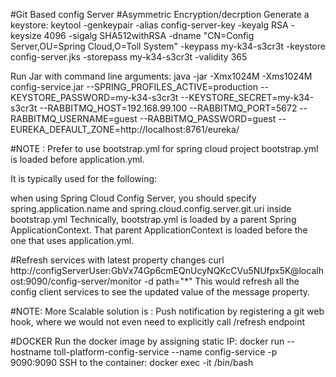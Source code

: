 #Git Based config Server
#Asymmetric Encryption/decrption
Generate a keystore:
keytool -genkeypair -alias config-server-key -keyalg RSA -keysize 4096 -sigalg SHA512withRSA -dname "CN=Config Server,OU=Spring Cloud,O=Toll System" -keypass my-k34-s3cr3t -keystore config-server.jks -storepass my-k34-s3cr3t -validity 365

Run Jar with command line arguments:
java -jar -Xmx1024M -Xms1024M  config-service.jar --SPRING_PROFILES_ACTIVE=production --KEYSTORE_PASSWORD=my-k34-s3cr3t --KEYSTORE_SECRET=my-k34-s3cr3t --RABBITMQ_HOST=192.168.99.100 --RABBITMQ_PORT=5672 --RABBITMQ_USERNAME=guest --RABBITMQ_PASSWORD=guest --EUREKA_DEFAULT_ZONE=http://localhost:8761/eureka/


#NOTE : Prefer to use bootstrap.yml for spring cloud project
bootstrap.yml is loaded before application.yml.

It is typically used for the following:

when using Spring Cloud Config Server, you should specify spring.application.name and spring.cloud.config.server.git.uri inside bootstrap.yml
Technically, bootstrap.yml is loaded by a parent Spring ApplicationContext. That parent ApplicationContext is loaded before the one that uses application.yml.

#Refresh services with latest property changes
curl http://configServerUser:GbVx74Gp6cmEQnUcyNQKcCVu5NUfpx5K@localhost:9090/config-server/monitor -d path="*"
This would refresh all the config client services to see the updated value of the message property.
 
 #NOTE: More Scalable solution is : Push notification by registering a git web hook, where we would not even need to explicitly call /refresh endpoint
 
#DOCKER
Run the docker image by assigning static IP:
docker run --hostname toll-platform-config-service --name config-service -p 9090:9090 <image-id>
SSH to the container:
docker exec -it <Container ID> /bin/bash
 